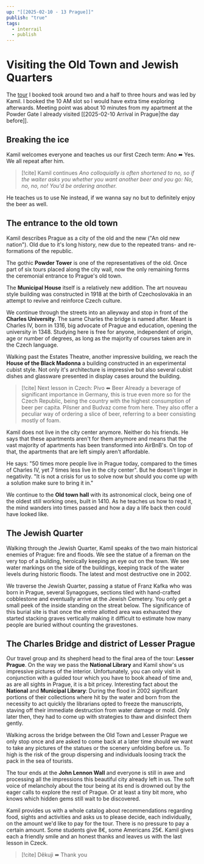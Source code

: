```yaml
---
up: "[[2025-02-10 - 13 Prague]]"
publish: "true"
tags:
  - interrail
  - publish
---
```

# Visiting the Old Town and Jewish Quarters

The [tour](https://www.tours-prague.eu/tour-oldtown-free.phtml) I booked took around two and a half to three hours and was led by Kamil. I booked the 10 AM slot so I would have extra time exploring afterwards. Meeting point was about 10 minutes from my apartment at the Powder Gate I already visited [[2025-02-10 Arrival in Prague|the day before]].

## Breaking the ice

Kamil welcomes everyone and teaches us our first Czech term: Ano ⬌ Yes.
We all repeat after him.

> [!cite] Kamil continues
> *Ano colloquially is often shortened to no, so if the waiter asks you whether you want another beer and you go: No, no, no, no! You'd be ordering another.*

He teaches us to use Ne instead, if we wanna say no but to definitely enjoy the beer as well.

## The entrance to the old town

Kamil describes Prague as a city of the old and the new ("An old new nation"). Old due to it's long history, new due to the repeated trans- and re-formations of the republic.

The gothic **Powder Tower** is one of the representatives of the old. Once part of six tours placed along the city wall, now the only remaining forms the ceremonial entrance to Prague's old town.

The **Municipal House** itself is a relatively new addition. The art nouveau style building was constructed in 1918 at the birth of Czechoslovakia in an attempt to revive and reinforce Czech culture.

We continue through the streets into an alleyway and stop in front of the **Charles University**. The same Charles the bridge is named after. Meant is Charles IV, born in 1316, big advocate of Prague and education, opening the university in 1348. Studying here is free for anyone, independent of origin, age or number of degrees, as long as the majority of courses taken are in the Czech language.

Walking past the Estates Theatre, another impressive building, we reach the **House of the Black Madonna** a building constructed in an experimental cubist style. Not only it's architecture is impressive but also several cubist dishes and glassware presented in display cases around the building.

> [!cite] Next lesson in Czech: Pivo ⬌ Beer
> Already a beverage of significant importance in Germany, this is true even more so for the Czech Republic, being the country with the highest consumption of beer per capita. Pilsner and Budvaz come from here. They also offer a peculiar way of ordering a slice of beer, referring to a beer consisting mostly of foam.

Kamil does not live in the city center anymore. Neither do his friends. He says that these apartments aren't for them anymore and means that the vast majority of apartments has been transformed into AirBnB's. On top of that, the apartments that are left simply aren't affordable.

He says: "50 times more people live in Prague today, compared to the times of Charles IV, yet 7 times less live in the city center". But he doesn't linger in negativity. "It is not a crisis for us to solve now but should you come up with a solution make sure to bring it in."

We continue to the **Old town hall** with its astronomical clock, being one of the oldest still working ones, built in 1410. As he teaches us how to read it, the mind wanders into times passed and how a day a life back then could have looked like.
## The Jewish Quarter

Walking through the Jewish Quarter, Kamil speaks of the two main historical enemies of Prague: fire and floods. We see the statue of a fireman on the very top of a building, heroically keeping an eye out on the town. We see water markings on the side of the buildings, keeping track of the water levels during historic floods. The latest and most destructive one in 2002. 

We traverse the Jewish Quarter, passing a statue of Franz Kafka who was born in Prague, several Synagogues, sections tiled with hand-crafted cobblestone and eventually arrive at the Jewish Cemetery. You only get a small peek of the inside standing on the streat below. The significance of this burial site is that once the entire allotted area was exhausted they started stacking graves vertically making it difficult to estimate how many people are buried without counting the gravestones.
## The Charles Bridge and district of Lesser Prague

Our travel group and its shepherd head to the final area of the tour: **Lesser Prague**. On the way we pass the **National Library** and Kamil show's us impressive pictures of the interior. Unfortunately, you can only visit in conjunction with a guided tour which you have to book ahead of time and, as are all sights in Prague, it is a bit pricey. Interesting fact about the **National** and **Municipal Library**: During the flood in 2002 significant portions of their collections where hit by the water and born from the necessity to act quickly the librarians opted to freeze the manuscripts, staving off their immediate destruction from water damage or mold. Only later then, they had to come up with strategies to thaw and disinfect them gently.

Walking across the bridge between the Old Town and Lesser Prague we only stop once and are asked to come back at a later time should we want to take any pictures of the statues or the scenery unfolding before us. To high is the risk of the group dispersing and individuals loosing track the pack in the sea of tourists.

The tour ends at the **John Lennon Wall** and everyone is still in awe and processing all the impressions this beautiful city already left in us. The soft voice of melancholy about the tour being at its end is drowned out by the eager calls to explore the rest of Prague. Or at least a tiny bit more, who knows which hidden gems still wait to be discovered.

Kamil provides us with a whole catalog about recommendations regarding food, sights and activities and asks us to please decide, each individually, on the amount we'd like to pay for the tour. There is no pressure to pay a certain amount. Some students give 8€, some Americans 25€. Kamil gives each a friendly smile and an honest thanks and leaves us with the last lesson in Czeck.

> [!cite] Děkuji ⬌ Thank you

